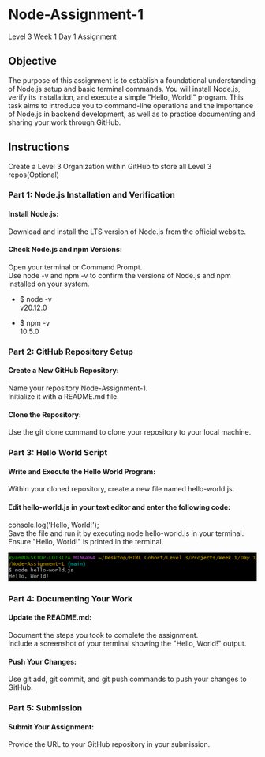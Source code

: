 # Node-Assignment-1  

Level 3 Week 1 Day 1 Assignment  

## Objective  

The purpose of this assignment is to establish a foundational understanding of Node.js setup and basic terminal commands. You will install Node.js, verify its installation, and execute a simple "Hello, World!" program. This task aims to introduce you to command-line operations and the importance of Node.js in backend development, as well as to practice documenting and sharing your work through GitHub.  
  
## Instructions  
  
Create a Level 3 Organization within GitHub to store all Level 3 repos(Optional)  
  
### Part 1: Node.js Installation and Verification  
  
#### Install Node.js:  

Download and install the LTS version of Node.js from the official website.  
  
#### Check Node.js and npm Versions:  
  
Open your terminal or Command Prompt.  
Use node -v and npm -v to confirm the versions of Node.js and npm installed on your system.  
- $ node -v  
v20.12.0  
  
- $ npm -v  
10.5.0  
  
### Part 2: GitHub Repository Setup  
  
#### Create a New GitHub Repository:  
  
Name your repository Node-Assignment-1.  
Initialize it with a README.md file.  
  
#### Clone the Repository:  
  
Use the git clone command to clone your repository to your local machine.  
  
### Part 3: Hello World Script  
  
#### Write and Execute the Hello World Program:  
  
Within your cloned repository, create a new file named hello-world.js.  
  
#### Edit hello-world.js in your text editor and enter the following code:  
  
console.log('Hello, World!');  
Save the file and run it by executing node hello-world.js in your terminal.  
Ensure "Hello, World!" is printed in the terminal.  
  
![alt text](image.png)  
  
### Part 4: Documenting Your Work  
  
#### Update the README.md:  
  
Document the steps you took to complete the assignment.  
Include a screenshot of your terminal showing the "Hello, World!" output.  
  
#### Push Your Changes:  
  
Use git add, git commit, and git push commands to push your changes to GitHub.  
  
### Part 5: Submission  
#### Submit Your Assignment:  
  
Provide the URL to your GitHub repository in your submission.
